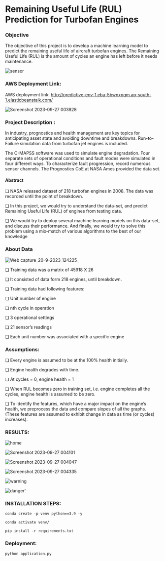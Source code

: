 # Remaining Useful Life (RUL) Prediction for Turbofan Engines

### Objective
The objective of this project is to develop a machine learning model to predict the remaining useful life of aircraft turbofan engines. The Remaining Useful Life (RUL) is the amount of cycles an engine has left before it needs maintenance.

![sensor](https://github.com/Romachauhan1607/Pred_maintainance-Project/assets/90463649/81d74b8f-374e-48ee-9a14-316d71a256a2)

### AWS Deployment Link:
AWS deployment link: http://predictive-env-1.eba-5bwnxpqm.ap-south-1.elasticbeanstalk.com/

![Screenshot 2023-09-27 003828](https://github.com/Romachauhan1607/Pred_maintainance-Project/assets/90463649/9515587a-0f62-4d03-959e-4ea31e48f2b4)



### Project Description :
In industry, prognostics and health management are key topics for anticipating asset state and avoiding downtime and breakdowns. Run-to-Failure simulation data from turbofan jet engines is included.

The C-MAPSS software was used to simulate engine degradation. Four separate sets of operational conditions and fault modes were simulated in four different ways. To characterize fault progression, record numerous sensor channels. The Prognostics CoE at NASA Ames provided the data set.

  #### Abstract
❏ NASA released dataset of 218 turbofan 
engines in 2008. The data was recorded until 
the point of breakdown. 

❏ In this project, we would try to understand 
the data-set, and predict Remaining Useful 
Life (RUL) of engines from testing data. 

❏ We would try to deploy several machine 
learning models on this data-set, and discuss 
their performance. And finally, we would try 
to solve this problem using a mix-match of 
various algorithms to the best of our knowledge

### About Data  
![Web capture_20-9-2023_124225_](https://github.com/Romachauhan1607/Pred_maintainance-Project/assets/90463649/56260092-9a2f-4371-995d-2de114e6eb2e)

❏ Training data was a matrix of 45918 X 26                                              

❏ It consisted of data form 218 engines, until 
breakdown.

❏ Training data had following features:

❏ Unit number of engine

❏ nth cycle in operation

❏ 3 operational settings

❏ 21 sensor’s readings

❏ Each unit number was associated with a 
specific engine

### Assumptions:

❏ Every engine is assumed to be at the 100% health initially. 

❏ Engine health degrades with time.

❏ At cycles = 0, engine health = 1

❏ When RUL becomes zero in training set, i.e. engine completes all the cycles, engine health is assumed to be zero.

❏ To identify the features, which have a major impact on the engine’s health, we preprocess the data and compare 
slopes of all the graphs. (These features are assumed to exhibit change in data as time (or cycles) increases).





### RESULTS:

![home](https://github.com/Romachauhan1607/Pred_maintainance-Project/assets/90463649/14fe98e3-ed05-4e26-bac9-36b0343eca33)

![Screenshot 2023-09-27 004101](https://github.com/Romachauhan1607/Pred_maintainance-Project/assets/90463649/44b4f740-5d46-4b8d-933d-b4e763025fe3)


![Screenshot 2023-09-27 004047](https://github.com/Romachauhan1607/Pred_maintainance-Project/assets/90463649/2e03be4a-0930-40e7-89db-1e76e3d20f1f)



![Screenshot 2023-09-27 004335](https://github.com/Romachauhan1607/Pred_maintainance-Project/assets/90463649/9745625a-1546-4d8c-b3bf-12c39e4c3146)


![warning](https://github.com/Romachauhan1607/Pred_maintainance-Project/assets/90463649/e6e557c6-8beb-4bb6-941c-52c8bdf259c1)



![danger'](https://github.com/Romachauhan1607/Pred_maintainance-Project/assets/90463649/5c36ead3-b910-4faa-9d3f-55b82220125f)

### INSTALLATION STEPS:


```conda create -p venv python==3.9 -y```

```conda activate venv/```

```pip install -r requirements.txt```

### Deployment:

```python application.py```











